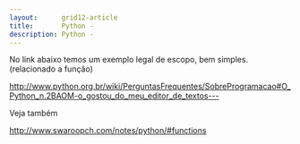 ```yaml
---
layout:      grid12-article
title:       Python - 
description: Python - 
---
```



No link abaixo temos um exemplo legal de escopo, bem simples.
(relacionado a função)

http://www.python.org.br/wiki/PerguntasFrequentes/SobreProgramacao#O_Python_n.2BAOM-o_gostou_do_meu_editor_de_textos---


Veja também

http://www.swaroopch.com/notes/python/#functions